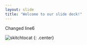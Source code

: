 ```yaml
---
layout: slide
title: "Welcome to our slide deck!"
---
```


Changed line6

![skitchtocat](https://octodex.github.com/images/skitchtocat.png)
{: .center}
